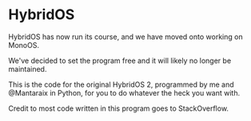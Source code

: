 # HybridOS
HybridOS has now run its course, and we have moved onto working on MonoOS.

We've decided to set the program free and it will likely no longer be maintained.

This is the code for the original HybridOS 2, programmed by me and @Mantaraix in Python, for you to do whatever the heck you want with.

Credit to most code written in this program goes to StackOverflow.
